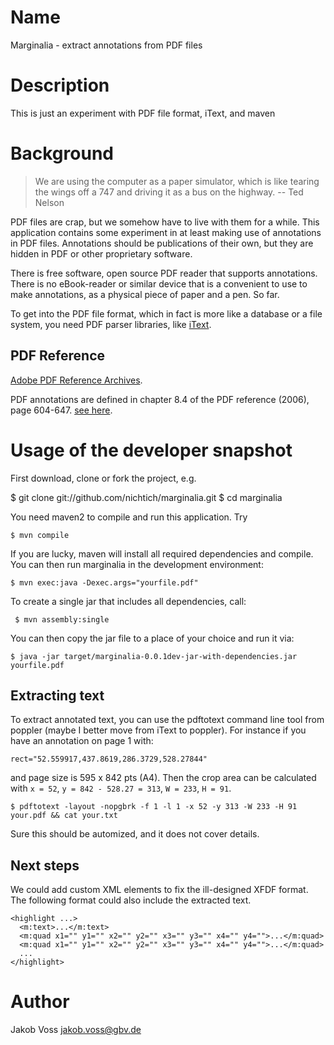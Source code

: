 # Name
Marginalia - extract annotations from PDF files

# Description
This is just an experiment with PDF file format, iText, and maven

# Background

> We are using the computer as a paper simulator, which is like tearing 
> the wings off a 747 and driving it as a bus on the highway.
> -- Ted Nelson

PDF files are crap, but we somehow have to live with them for a while.
This application contains some experiment in at least making use of
annotations in PDF files. Annotations should be publications of their
own, but they are hidden in PDF or other proprietary software.

There is free software, open source PDF reader that supports annotations.
There is no eBook-reader or similar device that is a convenient to use
to make annotations, as a physical piece of paper and a pen. So far.

To get into the PDF file format, which in fact is more like a 
database or a file system, you need PDF parser libraries, like 
[iText](http://www.itextpdf.com/).

## PDF Reference

[Adobe PDF Reference Archives](http://www.adobe.com/devnet/pdf/pdf_reference_archive.html).

PDF annotations are defined in chapter 8.4 of the PDF reference (2006),
page 604-647. 
[see here](http://www.verypdf.com/document/pdf-format-reference/pg_0604.htm).

# Usage of the developer snapshot

First download, clone or fork the project, e.g.

   $ git clone git://github.com/nichtich/marginalia.git
   $ cd marginalia

You need maven2 to compile and run this application. Try

    $ mvn compile

If you are lucky, maven will install all required dependencies and compile.
You can then run marginalia in the development environment:

    $ mvn exec:java -Dexec.args="yourfile.pdf"

To create a single jar that includes all dependencies, call:

     $ mvn assembly:single

You can then copy the jar file to a place of your choice and run it via:

    $ java -jar target/marginalia-0.0.1dev-jar-with-dependencies.jar yourfile.pdf

## Extracting text

To extract annotated text, you can use the pdftotext command line tool from 
poppler (maybe I better move from iText to poppler). For instance if you have
an annotation on page 1 with:

    rect="52.559917,437.8619,286.3729,528.27844"

and page size is 595 x 842 pts (A4). Then the crop area can be calculated
with `x = 52`, `y = 842 - 528.27 = 313`, `W = 233`, `H = 91`.

    $ pdftotext -layout -nopgbrk -f 1 -l 1 -x 52 -y 313 -W 233 -H 91 your.pdf && cat your.txt

Sure this should be automized, and it does not cover details.

## Next steps

We could add custom XML elements to fix the ill-designed XFDF format.
The following format could also include the extracted text.

	<highlight ...>
	  <m:text>...</m:text>
	  <m:quad x1="" y1="" x2="" y2="" x3="" y3="" x4="" y4="">...</m:quad>
	  <m:quad x1="" y1="" x2="" y2="" x3="" y3="" x4="" y4="">...</m:quad>
	  ...
	</highlight>

# Author
Jakob Voss <jakob.voss@gbv.de>
